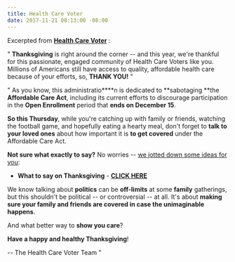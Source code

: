 ```yaml
---
title: Health Care Voter
date: 2017-11-21 08:13:00 -08:00
---
```


Excerpted from [**Health Care Voter**](https://www.healthcare.gov/) :

"  **Thanksgiving** is right around the corner -- and this year, we're thankful for this passionate, engaged community of Health Care Voters like you. Millions of Americans still have access to quality, affordable health care because of your efforts, so, **THANK YOU!**  "

"  As you know, this administratio****n is dedicated to **sabotaging **the **Affordable Care Act**, including its current efforts to discourage participation in the **Open Enrollment** period that **ends on December 15**.

**So this Thursday**, while you're catching up with family or friends, watching the football game, and hopefully eating a hearty meal, don't forget to **talk to your loved ones** about how important it is **to get covered** under the Affordable Care Act.

**Not sure what exactly to say?** No worries -- [we jotted down some ideas for you](https://www.facebook.com/sharer/sharer.php?u=https%3A//www.facebook.com/healthcarevoter/photos/a.1951528471789314.1073741828.1934191280189700/2020366218238872/?type=3):

* **What to say on Thanksgiving** - [**CLICK HERE**](https://www.facebook.com/sharer/sharer.php?u=https%3A//www.facebook.com/healthcarevoter/photos/a.1951528471789314.1073741828.1934191280189700/2020366218238872/?type=3) 

We know talking about **politics** can be **off-limits** at some **family** gatherings, but this shouldn't be political -- or controversial -- at all. It's about **making sure your family and friends are covered in case the unimaginable happens**.

And what better way to **show you care**?

**Have a happy and healthy Thanksgiving**!

-- The Health Care Voter Team  "